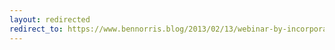 ```yaml
---
layout: redirected
redirect_to: https://www.bennorris.blog/2013/02/13/webinar-by-incorporatecom.html
---
```

